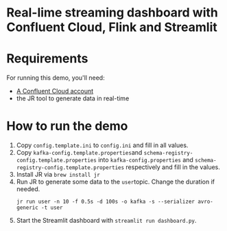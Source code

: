 # Real-lime streaming dashboard with Confluent Cloud, Flink and Streamlit


# Requirements
For running this demo, you'll need:
- [A Confluent Cloud account](https://www.confluent.io)
- the JR tool to generate data in real-time

# How to run the demo

1. Copy `config.template.ini` to `config.ini` and fill in all values.
2. Copy `kafka-config.template.properties`and `schema-registry-config.template.properties` into `kafka-config.properties` and `schema-registry-config.template.properties` respectively and fill in the values.
3. Install JR via `brew install jr`
4. Run JR to generate some data to the `user`topic. Change the duration if needed.
    ```shell
    jr run user -n 10 -f 0.5s -d 100s -o kafka -s --serializer avro-generic -t user
    ```
6. Start the Streamlit dashboard with `streamlit run dashboard.py`.
